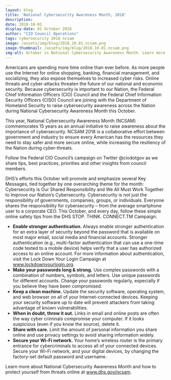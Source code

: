 ```yaml
---
layout: blog
title: 'National Cybersecurity Awareness Month, 2018'
description: 
date: 2018-10-01
display-date: 01 October 2018
author: "CIO Council Operations"
tags: cybersecurity 2018 ncsam
image: /assets/img/blog/2018.10.01.ncsam.png
image-thumbnail: /assets/img/blog/2018.10.01.ncsam.png
img-alt: October is National Cybersecurity Awareness Month. Learn more at staysafeonline.org/ncsam
---
```


Americans are spending more time online than ever before. As more people use the Internet for online shopping, banking, financial management, and socializing, they also expose themselves to increased cyber risks. Online threats and cyber-attacks threaten the future of our national and economic security. Because cybersecurity is important to our Nation, the Federal Chief Information Officers (CIO) Council and the Federal Chief Information Security Officers (CISO) Council are joining with the Department of Homeland Security to raise cybersecurity awareness across the Nation during National Cybersecurity Awareness Month this October.

This year, National Cybersecurity Awareness Month (NCSAM) commemorates 15 years as an annual initiative to raise awareness about the importance of cybersecurity. NCSAM 2018 is a collaborative effort between government and industry to ensure every American has the resources they need to stay safer and more secure online, while increasing the resiliency of the Nation during cyber-threats. 

Follow the Federal CIO Council’s campaign on Twitter @ciodotgov as we share tips, best practices, priorities and other insights from council members.

DHS’s efforts this October will promote and emphasize several Key Messages, tied together by one overarching theme for the month: Cybersecurity is Our Shared Responsibility and We All Must Work Together to Improve our Nation’s Cybersecurity. Cybersecurity is not just the responsibility of governments, companies, groups, or individuals. Everyone shares the responsibility for cybersecurity – from the average smartphone user to a corporate CEO. This October, and every day, follow these simple online safety tips from the DHS STOP. THINK. CONNECT.TM Campaign:

* **Enable stronger authentication.** Always enable stronger authentication for an extra layer of security beyond the password that is available on most major email, social media and financial accounts. Stronger authentication (e.g., multi-factor authentication that can use a one-time code texted to a mobile device) helps verify that a user has authorized access to an online account. For more information about authentication, visit the Lock Down Your Login Campaign at www.lockdownyourlogin.org.
* **Make your passwords long & strong.** Use complex passwords with a combination of numbers, symbols, and letters. Use unique passwords for different accounts. Change your passwords regularly, especially if you believe they have been compromised. 
* **Keep a clean machine.** Update the security software, operating system, and web browser on all of your Internet-connected devices. Keeping your security software up to date will prevent attackers from taking advantage of known vulnerabilities. 
* **When in doubt, throw it out.** Links in email and online posts are often the way cyber criminals compromise your computer. If it looks suspicious (even if you know the source), delete it. 
* **Share with care.** Limit the amount of personal information you share online and use privacy settings to avoid sharing information widely. 
* **Secure your Wi-Fi network.** Your home’s wireless router is the primary entrance for cybercriminals to access all of your connected devices. Secure your Wi-Fi network, and your digital devices, by changing the factory-set default password and username. 

Learn more about National Cybersecurity Awareness Month and how to protect yourself from threats online at www.dhs.gov/ncsam.  

